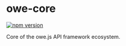 # owe-core

[![npm version](https://badge.fury.io/js/owe-core.svg)](http://badge.fury.io/js/owe-core)

Core of the owe.js API framework ecosystem.
